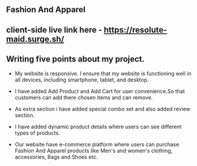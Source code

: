 ## Fashion And Apparel

## client-side live link here - https://resolute-maid.surge.sh/

 ## Writing five points about my project.
-  My website is responsive. I ensure that my website is functioning well in all devices, including smartphone, tablet, and desktop.

- I have added Add Product and Add Cart for user convenience.So that customers can add there chosen items and can remove.

- As extra section i have added special combo set and also added review section.

- I have added dynamic product details where users can see different types of products.

- Our website have e-commerce platform where users can purchase Fashion And Apparel products like Men's and women's clothing, accessories, Bags and Shoes etc.